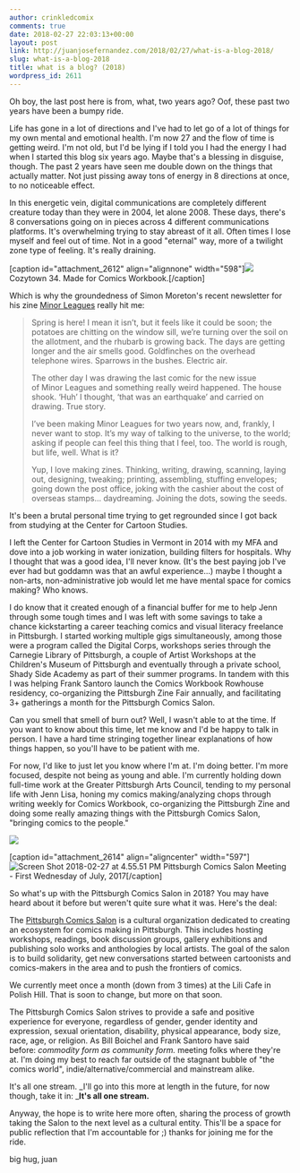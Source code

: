 ```yaml
---
author: crinkledcomix
comments: true
date: 2018-02-27 22:03:13+00:00
layout: post
link: http://juanjosefernandez.com/2018/02/27/what-is-a-blog-2018/
slug: what-is-a-blog-2018
title: what is a blog? (2018)
wordpress_id: 2611
---
```


Oh boy, the last post here is from, what, two years ago? Oof, these past two years have been a bumpy ride.

Life has gone in a lot of directions and I've had to let go of a lot of things for my own mental and emotional health. I'm now 27 and the flow of time is getting weird. I'm not old, but I'd be lying if I told you I had the energy I had when I started this blog six years ago. Maybe that's a blessing in disguise, though. The past 2 years have seen me double down on the things that actually matter. Not just pissing away tons of energy in 8 directions at once, to no noticeable effect.

In this energetic vein, digital communications are completely different creature today than they were in 2004, let alone 2008. These days, there's 8 conversations going on in pieces across 4 different communications platforms. It's overwhelming trying to stay abreast of it all. Often times I lose myself and feel out of time. Not in a good "eternal" way, more of a twilight zone type of feeling. It's really draining.

[caption id="attachment_2612" align="alignnone" width="598"]![](https://fernandezjuanjose.files.wordpress.com/2018/02/screen-shot-2018-02-27-at-4-45-50-pm.png) Cozytown 34. Made for Comics Workbook.[/caption]

Which is why the groundedness of Simon Moreton's recent newsletter for his zine [Minor Leagues](http://www.smoo-comics.com/author/simon/) really hit me:


<blockquote>Spring is here! I mean it isn’t, but it feels like it could be soon; the potatoes are chitting on the window sill, we’re turning over the soil on the allotment, and the rhubarb is growing back. The days are getting longer and the air smells good. Goldfinches on the overhead telephone wires. Sparrows in the bushes. Electric air.

The other day I was drawing the last comic for the new issue of Minor Leagues and something really weird happened. The house shook. ‘Huh’ I thought, ‘that was an earthquake’ and carried on drawing. True story.

I’ve been making Minor Leagues for two years now, and, frankly, I never want to stop. It’s my way of talking to the universe, to the world; asking if people can feel this thing that I feel, too. The world is rough, but life, well. What is it?

Yup, I love making zines. Thinking, writing, drawing, scanning, laying out, designing, tweaking; printing, assembling, stuffing envelopes; going down the post office, joking with the cashier about the cost of overseas stamps… daydreaming. Joining the dots, sowing the seeds.</blockquote>


It's been a brutal personal time trying to get regrounded since I got back from studying at the Center for Cartoon Studies.

I left the Center for Cartoon Studies in Vermont in 2014 with my MFA and dove into a job working in water ionization, building filters for hospitals. Why I thought that was a good idea, I'll never know. (It's the best paying job I've ever had but goddamn was that an awful experience...) maybe I thought a non-arts, non-administrative job would let me have mental space for comics making? Who knows.

I do know that it created enough of a financial buffer for me to help Jenn through some tough times and I was left with some savings to take a chance kickstarting a career teaching comics and visual literacy freelance in Pittsburgh. I started working multiple gigs simultaneously, among those were a program called the Digital Corps, workshops series through the Carnegie Library of Pittsburgh, a couple of Artist Workshops at the Children's Museum of Pittsburgh and eventually through a private school, Shady Side Academy as part of their summer programs. In tandem with this I was helping Frank Santoro launch the Comics Workbook Rowhouse residency, co-organizing the Pittsburgh Zine Fair annually, and facilitating 3+ gatherings a month for the Pittsburgh Comics Salon.

Can you smell that smell of burn out? Well, I wasn't able to at the time. If you want to know about this time, let me know and I'd be happy to talk in person. I have a hard time stringing together linear explanations of how things happen, so you'll have to be patient with me.

For now, I'd like to just let you know where I'm at. I'm doing better. I'm more focused, despite not being as young and able. I'm currently holding down full-time work at the Greater Pittsburgh Arts Council, tending to my personal life with Jenn Lisa, honing my comics making/analyzing chops through writing weekly for Comics Workbook, co-organizing the Pittsburgh Zine and doing some really amazing things with the Pittsburgh Comics Salon, "bringing comics to the people."

![](https://fernandezjuanjose.files.wordpress.com/2018/02/screen-shot-2018-02-27-at-4-46-34-pm.png)

[caption id="attachment_2614" align="aligncenter" width="597"]![Screen Shot 2018-02-27 at 4.55.51 PM](https://fernandezjuanjose.files.wordpress.com/2018/02/screen-shot-2018-02-27-at-4-55-51-pm.png) Pittsburgh Comics Salon Meeting - First Wednesday of July, 2017[/caption]

So what's up with the Pittsburgh Comics Salon in 2018? You may have heard about it before but weren't quite sure what it was. Here's the deal:

The [Pittsburgh Comics Salon](https://www.facebook.com/groups/1530280623899434/) is a cultural organization dedicated to creating an ecosystem for comics making in Pittsburgh. This includes hosting workshops, readings, book discussion groups, gallery exhibitions and publishing solo works and anthologies by local artists. The goal of the salon is to build solidarity, get new conversations started between cartoonists and comics-makers in the area and to push the frontiers of comics.

We currently meet once a month (down from 3 times) at the Lili Cafe in Polish Hill. That is soon to change, but more on that soon.

The Pittsburgh Comics Salon strives to provide a safe and positive experience for everyone, regardless of gender, gender identity and expression, sexual orientation, disability, physical appearance, body size, race, age, or religion. As Bill Boichel and Frank Santoro have said before: _commodity form as community form._ meeting folks where they're at. I'm doing my best to reach far outside of the stagnant bubble of "the comics world", indie/alternative/commercial and mainstream alike.

It's all one stream. _I'll go into this more at length in the future, for now though, take it in: _**It's all one stream.**

Anyway, the hope is to write here more often, sharing the process of growth taking the Salon to the next level as a cultural entity. This'll be a space for public reflection that I'm accountable for ;) thanks for joining me for the ride.

big hug,
juan
